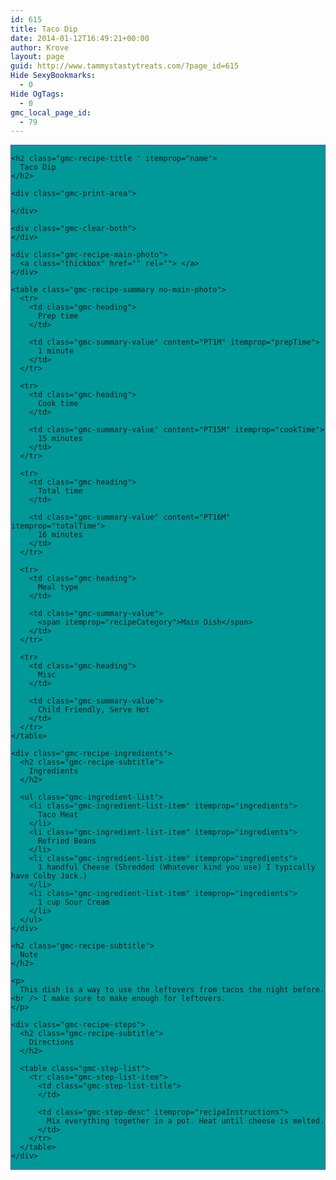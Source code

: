 ```yaml
---
id: 615
title: Taco Dip
date: 2014-01-12T16:49:21+00:00
author: Krove
layout: page
guid: http://www.tammystastytreats.com/?page_id=615
Hide SexyBookmarks:
  - 0
Hide OgTags:
  - 0
gmc_local_page_id:
  - 79
---
```

<div id="recipes">
  <div class="gmc-recipe" id="gmc-print-79" itemscope itemtype="http://schema.org/Recipe" style="background-color:#009999; border-color:#58528f;border-style:solid;border-width:thin;">
    <meta property="og:site_name" content="https://kreloc.github.io" />
    
    <h2 class="gmc-recipe-title " itemprop="name">
      Taco Dip
    </h2>
    
    <div class="gmc-print-area">
      
    </div>
    
    <div class="gmc-clear-both">
    </div>
    
    <div class="gmc-recipe-main-photo">
      <a class="thickbox" href="" rel=""> </a>
    </div>
    
    <table class="gmc-recipe-summary no-main-photo">
      <tr>
        <td class="gmc-heading">
          Prep time
        </td>
        
        <td class="gmc-summary-value" content="PT1M" itemprop="prepTime">
          1 minute
        </td>
      </tr>
      
      <tr>
        <td class="gmc-heading">
          Cook time
        </td>
        
        <td class="gmc-summary-value" content="PT15M" itemprop="cookTime">
          15 minutes
        </td>
      </tr>
      
      <tr>
        <td class="gmc-heading">
          Total time
        </td>
        
        <td class="gmc-summary-value" content="PT16M" itemprop="totalTime">
          16 minutes
        </td>
      </tr>
      
      <tr>
        <td class="gmc-heading">
          Meal type
        </td>
        
        <td class="gmc-summary-value">
          <span itemprop="recipeCategory">Main Dish</span>
        </td>
      </tr>
      
      <tr>
        <td class="gmc-heading">
          Misc
        </td>
        
        <td class="gmc-summary-value">
          Child Friendly, Serve Hot
        </td>
      </tr>
    </table>
    
    <div class="gmc-recipe-ingredients">
      <h2 class="gmc-recipe-subtitle">
        Ingredients
      </h2>
      
      <ul class="gmc-ingredient-list">
        <li class="gmc-ingredient-list-item" itemprop="ingredients">
          Taco Meat
        </li>
        <li class="gmc-ingredient-list-item" itemprop="ingredients">
          Refried Beans
        </li>
        <li class="gmc-ingredient-list-item" itemprop="ingredients">
          1 handful Cheese (Shredded (Whatever kind you use) I typically have Colby Jack.)
        </li>
        <li class="gmc-ingredient-list-item" itemprop="ingredients">
          1 cup Sour Cream
        </li>
      </ul>
    </div>
    
    <h2 class="gmc-recipe-subtitle">
      Note
    </h2>
    
    <p>
      This dish is a way to use the leftovers from tacos the night before.<br /> I make sure to make enough for leftovers.
    </p>
    
    <div class="gmc-recipe-steps">
      <h2 class="gmc-recipe-subtitle">
        Directions
      </h2>
      
      <table class="gmc-step-list">
        <tr class="gmc-step-list-item">
          <td class="gmc-step-list-title">
          </td>
          
          <td class="gmc-step-desc" itemprop="recipeInstructions">
            Mix everything together in a pot. Heat until cheese is melted.
          </td>
        </tr>
      </table>
    </div>
  </div>
</div>